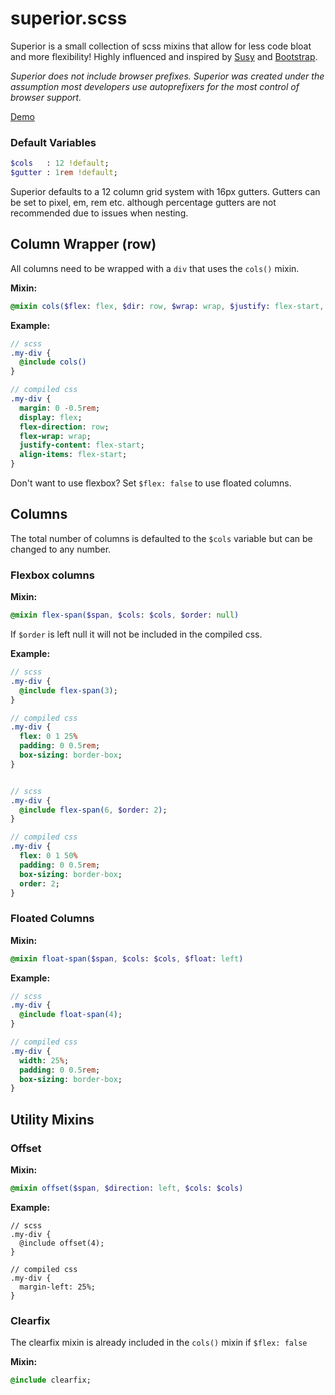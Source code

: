 # superior.scss
Superior is a small collection of scss mixins that allow for less code bloat and more flexibility! Highly influenced and inspired by [Susy](http://oddbird.net/susy/) and [Bootstrap](http://getbootstrap.com/).

*Superior does not include browser prefixes. Superior was created under the assumption most developers use autoprefixers for the most control of browser support.*

[Demo](https://codepen.io/jbsmith731/pen/ygWXbQ)

### Default Variables
```sass
$cols   : 12 !default;
$gutter : 1rem !default;
```
Superior defaults to a 12 column grid system with 16px gutters. Gutters can be set to pixel, em, rem etc. although percentage gutters are not recommended due to issues when nesting.

## Column Wrapper (row)
All columns need to be wrapped with a `div` that uses the `cols()` mixin.

**Mixin:**
```sass
@mixin cols($flex: flex, $dir: row, $wrap: wrap, $justify: flex-start, $align-items: flex-start)
```
**Example:**
```sass
// scss
.my-div {
  @include cols()
}

// compiled css
.my-div {
  margin: 0 -0.5rem;
  display: flex;
  flex-direction: row;
  flex-wrap: wrap;
  justify-content: flex-start;
  align-items: flex-start;
}
```
Don't want to use flexbox? Set `$flex: false` to use floated columns.

## Columns
The total number of columns is defaulted to the `$cols` variable but can be changed to any number.

### Flexbox columns
**Mixin:**
```sass
@mixin flex-span($span, $cols: $cols, $order: null)
```
If `$order` is left null it will not be included in the compiled css.

**Example:**
```sass
// scss
.my-div {
  @include flex-span(3);
}

// compiled css
.my-div {
  flex: 0 1 25%
  padding: 0 0.5rem;
  box-sizing: border-box;
}


// scss
.my-div {
  @include flex-span(6, $order: 2);
}

// compiled css
.my-div {
  flex: 0 1 50%
  padding: 0 0.5rem;
  box-sizing: border-box;
  order: 2;
}
```

### Floated Columns
**Mixin:**
```sass
@mixin float-span($span, $cols: $cols, $float: left) 
```
**Example:**
```sass
// scss
.my-div {
  @include float-span(4);
}

// compiled css
.my-div {
  width: 25%;
  padding: 0 0.5rem;
  box-sizing: border-box;
}
```

## Utility Mixins
### Offset
**Mixin:**
```sass
@mixin offset($span, $direction: left, $cols: $cols)
```
**Example:**
```
// scss
.my-div {
  @include offset(4);
}

// compiled css
.my-div {
  margin-left: 25%;
}
```

### Clearfix
The clearfix mixin is already included in the `cols()` mixin if `$flex: false`

**Mixin:**
```sass
@include clearfix;
```

